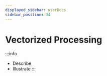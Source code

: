 ```yaml
---
displayed_sidebar: userDocs
sidebar_position: 34
---
```


# Vectorized Processing

:::info
* Describe
* Illustrate
:::

